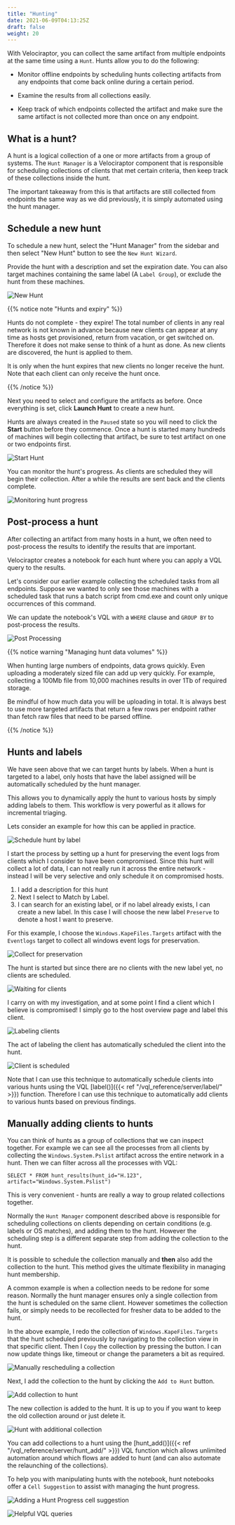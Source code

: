 ```yaml
---
title: "Hunting"
date: 2021-06-09T04:13:25Z
draft: false
weight: 20
---
```


With Velociraptor, you can collect the same artifact from multiple
endpoints at the same time using a `Hunt`. Hunts allow you to do the
following:

* Monitor offline endpoints by scheduling hunts collecting artifacts
  from any endpoints that come back online during a certain period.

* Examine the results from all collections easily.

* Keep track of which endpoints collected the artifact and make sure
  the same artifact is not collected more than once on any endpoint.

## What is a hunt?

A hunt is a logical collection of a one or more artifacts from a group
of systems. The `Hunt Manager` is a Velociraptor component that is
responsible for scheduling collections of clients that met certain
criteria, then keep track of these collections inside the hunt.

The important takeaway from this is that artifacts are still collected
from endpoints the same way as we did previously, it is simply
automated using the hunt manager.

## Schedule a new hunt

To schedule a new hunt, select the "Hunt Manager" <i class="fas
fa-crosshairs"></i> from the sidebar and then select "New Hunt" button
<i class="fas fa-plus"></i> to see the `New Hunt Wizard`.

Provide the hunt with a description and set the expiration date. You
can also target machines containing the same label (A `Label Group`),
or exclude the hunt from these machines.

![New Hunt](image89.png)

{{% notice note "Hunts and expiry" %}}

Hunts do not complete - they expire! The total number of clients in
any real network is not known in advance because new clients can
appear at any time as hosts get provisioned, return from vacation, or
get switched on. Therefore it does not make sense to think of a hunt
as done. As new clients are discovered, the hunt is applied to them.

It is only when the hunt expires that new clients no longer receive
the hunt. Note that each client can only receive the hunt once.

{{% /notice %}}


Next you need to select and configure the artifacts as before. Once
everything is set, click **Launch Hunt** to create a new hunt.

Hunts are always created in the `Paused` state so you will need to
click the **Start** button before they commence. Once
a hunt is started many hundreds of machines will begin collecting that
artifact, be sure to test artifact on one or two endpoints
first.

![Start Hunt](image90.png)

You can monitor the hunt's progress. As clients are scheduled
they will begin their collection. After a while the results are sent
back and the clients complete.

![Monitoring hunt progress](image92.png)

## Post-process a hunt

After collecting an artifact from many hosts in a hunt, we often need
to post-process the results to identify the results that are
important.

Velociraptor creates a notebook for each hunt where you can apply a
VQL query to the results.

Let's consider our earlier example collecting the scheduled tasks from
all endpoints. Suppose we wanted to only see those machines with a scheduled task that runs a batch script from cmd.exe and count
only unique occurrences of this command.

We can update the notebook's VQL with a `WHERE` clause and `GROUP BY`
to post-process the results.

![Post Processing](image95.png)


{{% notice warning "Managing hunt data volumes" %}}

When hunting large numbers of endpoints, data grows quickly. Even
uploading a moderately sized file can add up very quickly. For example,
collecting a 100Mb file from 10,000 machines results in over 1Tb of
required storage.

Be mindful of how much data you will be uploading in total. It is
always best to use more targeted artifacts that return a few rows per
endpoint rather than fetch raw files that need to be parsed offline.

{{% /notice %}}

## Hunts and labels

We have seen above that we can target hunts by labels. When a hunt is
targeted to a label, only hosts that have the label assigned will be
automatically scheduled by the hunt manager.

This allows you to dynamically apply the hunt to various hosts by
simply adding labels to them. This workflow is very powerful as it
allows for incremental triaging.

Lets consider an example for how this can be applied in practice.

![Schedule hunt by label](incremental_hunting_by_label_1.png)

I start the process by setting up a hunt for preserving the event logs
from clients which I consider to have been compromised. Since this
hunt will collect a lot of data, I can not really run it across the
entire network - instead I will be very selective and only schedule it
on compromised hosts.

1. I add a description for this hunt
2. Next I select to Match by Label.
3. I can search for an existing label, or if no label already exists,
   I can create a new label. In this case I will choose the new label
   `Preserve` to denote a host I want to preserve.

For this example, I choose the `Windows.KapeFiles.Targets` artifact
with the `Eventlogs` target to collect all windows event logs for
preservation.

![Collect for preservation](incremental_hunting_by_label_2.png)

The hunt is started but since there are no clients with the new label
yet, no clients are scheduled.

![Waiting for clients](incremental_hunting_by_label_3.png)

I carry on with my investigation, and at some point I find a client
which I believe is compromised! I simply go to the host overview page
and label this client.

![Labeling clients](incremental_hunting_by_label_4.png)

The act of labeling the client has automatically scheduled the client
into the hunt.

![Client is scheduled](incremental_hunting_by_label_5.png)

Note that I can use this technique to automatically schedule clients
into various hunts using the VQL
[label()]({{< ref "/vql_reference/server/label/" >}}) function. Therefore I can use
this technique to automatically add clients to various hunts based on
previous findings.

## Manually adding clients to hunts

You can think of hunts as a group of collections that we can inspect
together. For example we can see all the processes from all clients by
collecting the `Windows.System.Pslist` artifact across the entire
network in a hunt. Then we can filter across all the processes with
VQL:

```vql
SELECT * FROM hunt_results(hunt_id="H.123", artifact="Windows.System.Pslist")
```

This is very convenient - hunts are really a way to group related
collections together.

Normally the `Hunt Manager` component described above is responsible
for scheduling collections on clients depending on certain conditions
(e.g. labels or OS matches), and adding them to the hunt. However the
scheduling step is a different separate step from adding the
collection to the hunt.

It is possible to schedule the collection manually and **then** also
add the collection to the hunt. This method gives the ultimate
flexibility in managing hunt membership.

A common example is when a collection needs to be redone for some
reason. Normally the hunt manager ensures only a single collection
from the hunt is scheduled on the same client. However sometimes the
collection fails, or simply needs to be recollected for fresher
data to be added to the hunt.

In the above example, I redo the collection of
`Windows.KapeFiles.Targets` that the hunt scheduled previously by
navigating to the collection view in that specific client. Then I
`Copy` the collection by pressing the <i class="fas fa-copy"></i>
button. I can now update things like, timeout or change the parameters
a bit as required.

![Manually rescheduling a collection](manual_hunt_1.png)

Next, I add the collection to the hunt by clicking the `Add to Hunt` <i class="fas
fa-crosshairs"></i> button.

![Add collection to hunt](manual_hunt_2.png)

The new collection is added to the hunt. It is up to you if you want
to keep the old collection around or just delete it.

![Hunt with additional collection](manual_hunt_3.png)

You can add collections to a hunt using the
[hunt_add()]({{< ref "/vql_reference/server/hunt_add/" >}}) VQL function which
allows unlimited automation around which flows are added to hunt (and
can also automate the relaunching of the collections).

To help you with manipulating hunts with the notebook, hunt notebooks
offer a `Cell Suggestion` to assist with managing the hunt progress.

![Adding a Hunt Progress cell suggestion](hunt_suggestion_1.png)


![Helpful VQL queries](hunt_suggestion_2.png)
